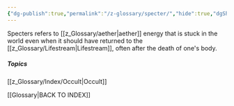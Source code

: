 ```yaml
---
{"dg-publish":true,"permalink":"/z-glossary/specter/","hide":true,"dgShowInlineTitle":true,"noteIcon":""}
---
```


Specters refers to [[z_Glossary/aether\|aether]] energy that is stuck in the world even when it should have returned to the [[z_Glossary/Lifestream\|Lifestream]], often after the death of one's body.

##### Topics
[[z_Glossary/Index/Occult\|Occult]]


[[Glossary\|BACK TO INDEX]]